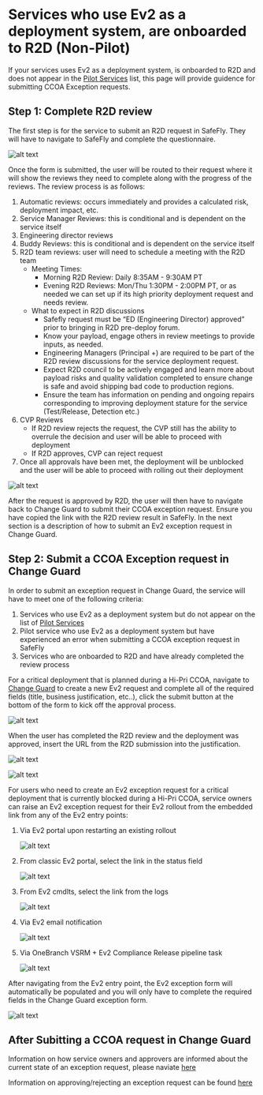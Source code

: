 # Services who use Ev2 as a deployment system, are onboarded to R2D (Non-Pilot)

If your services uses Ev2 as a deployment system, is onboarded to R2D and does not appear in the [Pilot Services](https://eng.ms/docs/products/fcm-engineering-hub/SafeFlyCCOAExceptions/PilotServices/SubmittingCCOARequests) list, this page will provide guidence for submitting CCOA Exception requests.

## Step 1: Complete R2D review

The first step is for the service to submit an R2D request in SafeFly. They will have to navigate to SafeFly and complete the questionnaire. 

![alt text](media/NP_1.png)

Once the form is submitted, the user will be routed to their request where it will show the reviews they need to complete along with the progress of the reviews. The review process is as follows: 

1.	Automatic reviews: occurs immediately and provides a calculated risk, deployment impact, etc.
2.	Service Manager Reviews: this is conditional and is dependent on the service itself
3.	Engineering director reviews
4.	Buddy Reviews: this is conditional and is dependent on the service itself
5.	R2D team reviews: user will need to schedule a meeting with the R2D team
    - Meeting Times:
        - Morning R2D Review: Daily 8:35AM - 9:30AM PT
        - Evening R2D Reviews: Mon/Thu 1:30PM - 2:00PM PT, or as needed we can set up if its high priority deployment request and needs review.
    - What to expect in R2D discussions
        - Safefly request must be “ED (Engineering Director) approved” prior to bringing in R2D pre-deploy forum.
        - Know your payload, engage others in review meetings to provide inputs, as needed.
        - Engineering Managers (Principal +) are required to be part of the R2D review discussions for the service deployment request.
        - Expect R2D council to be actively engaged and learn more about payload risks and quality validation completed to ensure change is safe and avoid shipping bad code to production regions.
        - Ensure the team has information on pending and ongoing repairs corresponding to improving deployment stature for the service (Test/Release, Detection etc.)
6. CVP Reviews
    - If R2D review rejects the request, the CVP still has the ability to overrule the decision and user will be able to proceed with deployment
    - If R2D approves, CVP can reject request
7.	Once all approvals have been met, the deployment will be unblocked and the user will be able to proceed with rolling out their deployment

![alt text](media/NP_2.png)

After the request is approved by R2D, the user will then have to navigate back to Change Guard to submit their CCOA exception request. Ensure you have copied the link with the R2D review result in SafeFly. In the next section is a description of how to submit an Ev2 exception request in Change Guard. 

## Step 2: Submit a CCOA Exception request in Change Guard

In order to submit an exception request in Change Guard, the service will have to meet one of the following criteria:
1.	Services who use Ev2 as a deployment system but do not appear on the list of [Pilot Services](https://eng.ms/docs/products/fcm-engineering-hub/SafeFlyCCOAExceptions/PilotServices/SubmittingCCOARequests) 
2.	Pilot service who use Ev2 as a deployment system but have experienced an error when submitting a CCOA exception request in SafeFly
3.	Services who are onboarded to R2D and have already completed the review process

For a critical deployment that is planned during a Hi-Pri CCOA, navigate to [Change Guard](https://aka.ms/changeguard) to create a new Ev2 request and complete all of the required fields (title, business justification, etc..), click the submit button at the bottom of the form to kick off the approval process.

![alt text](media/NP_3.png)

When the user has completed the R2D review and the deployment was approved, insert the URL from the R2D submission into the justification.

![alt text](media/NP_4.png)

![alt text](media/NP_5.png)


For users who need to create an Ev2 exception request for a critical deployment that is currently blocked during a Hi-Pri CCOA, service owners can raise an Ev2 exception request for their Ev2 rollout from the embedded link from any of the Ev2 entry points: 

1. Via Ev2 portal upon restarting an existing rollout 

    ![alt text](media/NP_6.png)

2. From classic Ev2 portal, select the link in the status field

    ![alt text](media/NP_7.png)

3. From Ev2 cmdlts, select the link from the logs

    ![alt text](media/NP_8.png)

4. Via Ev2 email notification

    ![alt text](media/NP_9.png)

5. Via OneBranch VSRM + Ev2 Compliance Release pipeline task 

    ![alt text](media/NP_10.png)

After navigating from the Ev2 entry point, the Ev2 exception form will automatically be populated and you will only have to complete the required fields in the Change Guard exception form. 

![alt text](media/NP_5.png)


## After Subitting a CCOA request in Change Guard

Information on how service owners and approvers are informed about the current state of an exception request, please naviate [here](https://eng.ms/docs/products/fcm-engineering-hub/changeguard/approversinformed) 

Information on approving/rejecting an exception request can be found [here](https://eng.ms/docs/products/fcm-engineering-hub/changeguard/approveorrejecter)





<!--![alt text](media/NP_.png)
![alt text](media/NP_.png)
![alt text](media/NP_.png) -->

